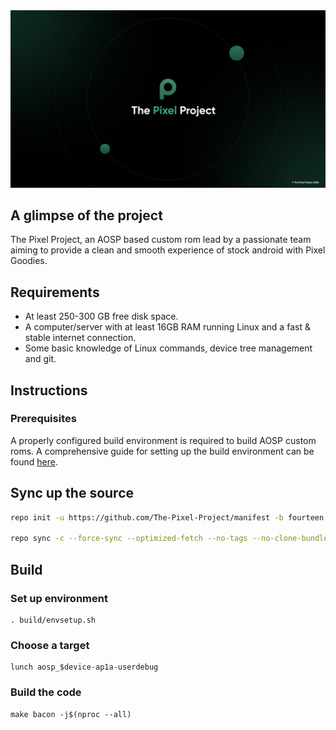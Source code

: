 <div align="center">

<img src="https://github.com/The-Pixel-Project/tpp_files/blob/main/TPPGithub.png?raw=true" >

</div>

A glimpse of the project
------------
The Pixel Project, an AOSP based custom rom lead by a passionate team aiming to provide a clean and smooth experience of stock android with Pixel Goodies.

Requirements
------------
- At least 250-300 GB free disk space.
- A computer/server with at least 16GB RAM running Linux and a fast & stable internet connection.
- Some basic knowledge of Linux commands, device tree management and git.

Instructions
------------
### Prerequisites
A properly configured build environment is required to build AOSP custom roms. A comprehensive guide for setting up the build environment can be found [here](https://source.android.com/setup/build/initializing).

Sync up the source
------------
```bash
repo init -u https://github.com/The-Pixel-Project/manifest -b fourteen --git-lfs

repo sync -c --force-sync --optimized-fetch --no-tags --no-clone-bundle --prune -j$(nproc --all) && repo forall -c git lfs pull
```

Build
------------
### Set up environment
```
. build/envsetup.sh
```
### Choose a target
```
lunch aosp_$device-ap1a-userdebug
```
### Build the code
```
make bacon -j$(nproc --all)
```
